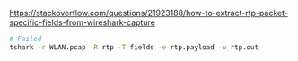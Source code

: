 <https://stackoverflow.com/questions/21923188/how-to-extract-rtp-packet-specific-fields-from-wireshark-capture>

```sh
# Failed
tshark -r WLAN.pcap -R rtp -T fields -e rtp.payload -w rtp.out
```
